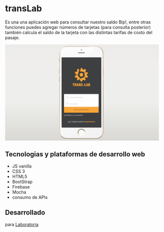 # transLab

Es una una aplicación web para consultar nuestro saldo Bip!, entre otras funciones puedes agregar números de tarjetas (para consulta posterior) también calcula el saldo de la tarjeta con las distintas tarifas de costo del pasaje.

![App TransLab](https://github.com/PaulaAraya/portafolio/blob/master/assets/img/transLab2.png?raw=true)


## Tecnologias y plataformas de desarrollo web
- JS vanilla
- CSS 3
- HTML5
- BootStrap
- Firebase
- Mocha
- consumo de APIs


## Desarrollado 
para [Laboratoria](https://www.laboratoria.la/)
